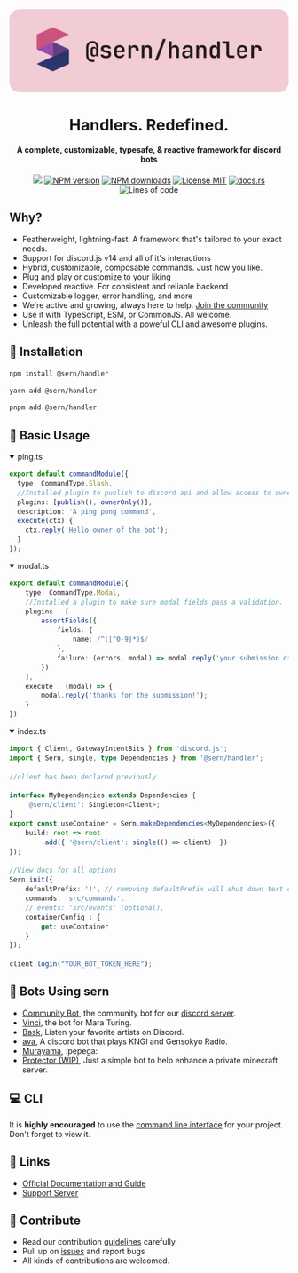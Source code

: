 <div align="center">
  <img src="https://raw.githubusercontent.com/sern-handler/.github/main/banner.png" width="900px" />
</div>

<h1 align="center">Handlers. Redefined.</h1>
<h4 align="center">A complete, customizable, typesafe, & reactive framework for discord bots</h4>

<div align="center" styles="margin-top: 10px">
  <img src="https://img.shields.io/badge/open-source-brightgreen" />
  <a href="https://www.npmjs.com/package/@sern/handler"><img src="https://img.shields.io/npm/v/@sern/handler?maxAge=3600" alt="NPM version" /></a>
  <a href="https://www.npmjs.com/package/@sern/handler"><img src="https://img.shields.io/npm/dt/@sern/handler?maxAge=3600" alt="NPM downloads" /></a>
  <a href="https://opensource.org/licenses/MIT"><img src="https://img.shields.io/badge/license-MIT-brightgreen" alt="License MIT" /></a>
  <a href="https://sern.dev"><img alt="docs.rs" src="https://img.shields.io/docsrs/docs" /></a>
  <img alt="Lines of code" src="https://img.shields.io/badge/total%20lines-2k-blue" />
</div>

## Why?
- Featherweight, lightning-fast. A framework that's tailored to your exact needs.
- Support for discord.js v14 and all of it's interactions
- Hybrid, customizable, composable commands. Just how you like.
- Plug and play or customize to your liking
- Developed reactive. For consistent and reliable backend
- Customizable logger, error handling, and more
- We're active and growing, always here to help. [Join the community](https://sern.dev/discord)
- Use it with TypeScript, ESM, or CommonJS. All welcome.
- Unleash the full potential with a poweful CLI and awesome plugins.

## 📜 Installation

```sh
npm install @sern/handler
```

```sh
yarn add @sern/handler
```

```sh
pnpm add @sern/handler
```

## 👶 Basic Usage
<details open><summary>ping.ts</summary>

```ts
export default commandModule({
  type: CommandType.Slash,
  //Installed plugin to publish to discord api and allow access to owners only.
  plugins: [publish(), ownerOnly()],
  description: 'A ping pong command',
  execute(ctx) {
    ctx.reply('Hello owner of the bot');
  }
});
```
</details>
<details open><summary>modal.ts</summary>

```ts
export default commandModule({
    type: CommandType.Modal,
    //Installed a plugin to make sure modal fields pass a validation.
    plugins : [
        assertFields({
            fields: { 
                name: /^([^0-9]*)$/ 
            },
            failure: (errors, modal) => modal.reply('your submission did not pass the validations')
        })
    ],
    execute : (modal) => {
        modal.reply('thanks for the submission!');
    }
})
```
</details>
<details open><summary>index.ts</summary>

```ts
import { Client, GatewayIntentBits } from 'discord.js';
import { Sern, single, type Dependencies } from '@sern/handler';

//client has been declared previously

interface MyDependencies extends Dependencies {
    '@sern/client': Singleton<Client>;
}
export const useContainer = Sern.makeDependencies<MyDependencies>({
    build: root => root
        .add({ '@sern/client': single(() => client)  })
});

//View docs for all options
Sern.init({
	defaultPrefix: '!', // removing defaultPrefix will shut down text commands
	commands: 'src/commands',
	// events: 'src/events' (optional),
	containerConfig : {
	    get: useContainer
	}
});

client.login("YOUR_BOT_TOKEN_HERE");
```
</details>

## 🤖 Bots Using sern 
- [Community Bot](https://github.com/sern-handler/sern-community), the community bot for our [discord server](https://sern.dev/discord).
- [Vinci](https://github.com/SrIzan10/vinci), the bot for Mara Turing.
- [Bask](https://github.com/baskbotml/bask), Listen your favorite artists on Discord.
- [ava](https://github.com/SrIzan10/ava), A discord bot that plays KNGI and Gensokyo Radio.
- [Murayama](https://github.com/murayamabot/murayama), :pepega:
- [Protector (WIP)](https://github.com/needhamgary/Protector), Just a simple bot to help enhance a private minecraft server.

## 💻 CLI

It is **highly encouraged** to use the [command line interface](https://github.com/sern-handler/cli) for your project. Don't forget to view it.

## 🔗 Links

- [Official Documentation and Guide](https://sern.dev)
- [Support Server](https://sern.dev/discord)

## 👋 Contribute
- Read our contribution [guidelines](https://github.com/sern-handler/handler/blob/main/.github/CONTRIBUTING.md) carefully
- Pull up on [issues](https://github.com/sern-handler/handler/issues) and report bugs
- All kinds of contributions are welcomed.

